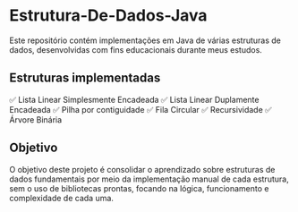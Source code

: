 # Estrutura-De-Dados-Java

Este repositório contém implementações em Java de várias estruturas de dados, desenvolvidas com fins educacionais durante meus estudos.

## Estruturas implementadas

✅ Lista Linear Simplesmente Encadeada
✅ Lista Linear Duplamente Encadeada
✅ Pilha por contiguidade
✅ Fila Circular
✅ Recursividade
✅ Árvore Binária

## Objetivo

O objetivo deste projeto é consolidar o aprendizado sobre estruturas de dados fundamentais por meio da implementação manual de cada estrutura, sem o uso de bibliotecas prontas, focando na lógica, funcionamento e complexidade de cada uma.
